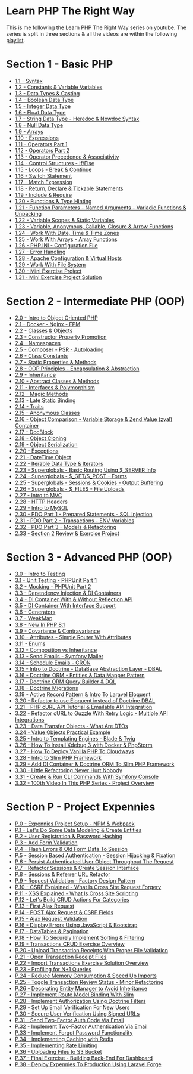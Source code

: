 # Learn PHP The Right Way

This is me following the Learn PHP The Right Way series on youtube. The series is split in three sections & all the videos are within the following [playlist](https://youtube.com/playlist?list=PLr3d3QYzkw2xabQRUpcZ_IBk9W50M9pe-).

# Section 1 - Basic PHP

- [ 1.1 - Syntax](./section1/01-basic-syntax.php)
- [ 1.2 - Constants & Variable Variables](./section1/02-variables-and-constants.php)
- [ 1.3 - Data Types & Casting](./section1/03-data-types.php)
- [ 1.4 - Boolean Data Type](./section1/04-boolean-data-type.php)
- [ 1.5 - Integer Data Type](./section1/05-integer-data-type.php)
- [ 1.6 - Float Data Type]()
- [ 1.7 - String Data Type - Heredoc & Nowdoc Syntax]()
- [ 1.8 - Null Data Type]()
- [ 1.9 - Arrays]()
- [ 1.10 - Expressions]()
- [ 1.11 - Operators Part 1]()
- [ 1.12 - Operators Part 2]()
- [ 1.13 - Operator Precedence & Associativity]()
- [ 1.14 - Control Structures - If/Else]()
- [ 1.15 - Loops - Break & Continue]()
- [ 1.16 - Switch Statement]()
- [ 1.17 - Match Expression]()
- [ 1.18 - Return, Declare & Tickable Statements]()
- [ 1.19 - Include & Require]()
- [ 1.20 - Functions & Type Hinting]()
- [ 1.21 - Function Parameters - Named Arguments - Variadic Functions & Unpacking]()
- [ 1.22 - Variable Scopes & Static Variables]()
- [ 1.23 - Variable, Anonymous, Callable, Closure & Arrow Functions]()
- [ 1.24 - Work With Date, Time & Time Zones]()
- [ 1.25 - Work With Arrays - Array Functions]()
- [ 1.26 - PHP.INI - Configuration File]()
- [ 1.27 - Error Handling]()
- [ 1.28 - Apache Configuration & Virtual Hosts]()
- [ 1.29 - Work With File System]()
- [ 1.30 - Mini Exercise Project]()
- [ 1.31 - Mini Exercise Project Solution]()

# Section 2 - Intermediate PHP (OOP)

- [ 2.0 - Intro to Object Oriented PHP]()
- [ 2.1 - Docker - Nginx - FPM]()
- [ 2.2 - Classes & Objects]()
- [ 2.3 - Constructor Property Promotion]()
- [ 2.4 - Namespaces]()
- [ 2.5 - Composer - PSR - Autoloading]()
- [ 2.6 - Class Constants]()
- [ 2.7 - Static Properties & Methods]()
- [ 2.8 - OOP Principles - Encapsulation & Abstraction]()
- [ 2.9 - Inheritance]()
- [ 2.10 - Abstract Classes & Methods]()
- [ 2.11 - Interfaces & Polymorphism]()
- [ 2.12 - Magic Methods]()
- [ 2.13 - Late Static Binding]()
- [ 2.14 - Traits]()
- [ 2.15 - Anonymous Classes]()
- [ 2.16 - Object Comparison - Variable Storage & Zend Value (zval) Container]()
- [ 2.17 - DocBlock]()
- [ 2.18 - Object Cloning]()
- [ 2.19 - Object Serialization]()
- [ 2.20 - Exceptions]()
- [ 2.21 - DateTime Object]()
- [ 2.22 - Iterable Data Type & Iterators]()
- [ 2.23 - Superglobals - Basic Routing Using \$\_SERVER Info]()
- [ 2.24 - Superglobals - \$\_GET/\$\_POST - Forms]()
- [ 2.25 - Superglobals - Sessions & Cookies - Output Buffering]()
- [ 2.26 - Superglobals - \$\_FILES - File Uploads]()
- [ 2.27 - Intro to MVC]()
- [ 2.28 - HTTP Headers]()
- [ 2.29 - Intro to MySQL]()
- [ 2.30 - PDO Part 1 - Prepared Statements - SQL Injection]()
- [ 2.31 - PDO Part 2 - Transactions - ENV Variables]()
- [ 2.32 - PDO Part 3 - Models & Refactoring]()
- [ 2.33 - Section 2 Review & Exercise Project]()

# Section 3 - Advanced PHP (OOP)

- [ 3.0 - Intro to Testing]()
- [ 3.1 - Unit Testing - PHPUnit Part 1]()
- [ 3.2 - Mocking - PHPUnit Part 2]()
- [ 3.3 - Dependency Injection & DI Containers]()
- [ 3.4 - DI Container With & Without Reflection API]()
- [ 3.5 - DI Container With Interface Support]()
- [ 3.6 - Generators]()
- [ 3.7 - WeakMap]()
- [ 3.8 - New In PHP 8.1]()
- [ 3.9 - Covariance & Contravariance]()
- [ 3.10 - Attributes - Simple Router With Attributes]()
- [ 3.11 - Enums]()
- [ 3.12 - Composition vs Inheritance]()
- [ 3.13 - Send Emails - Symfony Mailer]()
- [ 3.14 - Schedule Emails - CRON]()
- [ 3.15 - Intro to Doctrine - DataBase Abstraction Layer - DBAL]()
- [ 3.16 - Doctrine ORM - Entities & Data Mapper Pattern]()
- [ 3.17 - Doctrine ORM Query Builder & DQL]()
- [ 3.18 - Doctrine Migrations]()
- [ 3.19 - Active Record Pattern & Intro To Laravel Eloquent]()
- [ 3.20 - Refactor to use Eloquent instead of Doctrine DBAL]()
- [ 3.21 - PHP cURL API Tutorial & Emailable API Integration]()
- [ 3.22 - Refactor cURL to Guzzle With Retry Logic - Multiple API Integrations]()
- [ 3.23 - Data Transfer Objects - What Are DTOs]()
- [ 3.24 - Value Objects Practical Example]()
- [ 3.25 - Intro to Templating Engines - Blade & Twig]()
- [ 3.26 - How To Install Xdebug 3 with Docker & PhpStorm]()
- [ 3.27 - How To Deploy Vanilla PHP To Cloudways]()
- [ 3.28 - Intro to Slim PHP Framework]()
- [ 3.29 - Add DI Container & Doctrine ORM To Slim PHP Framework]()
- [ 3.30 - Little Refactoring Never Hurt Nobody]()
- [ 3.31 - Create & Run CLI Commands With Symfony Console]()
- [ 3.32 - 100th Video In This PHP Series - Project Overview]()

# Section P - Project Expennies

- [ P.0 - Expennies Project Setup - NPM & Webpack]()
- [ P.1 - Let's Do Some Data Modeling & Create Entities]()
- [ P.2 - User Registration & Password Hashing]()
- [ P.3 - Add Form Validation]()
- [ P.4 - Flash Errors & Old Form Data To Session]()
- [ P.5 - Session Based Authentication - Session Hijacking & Fixation]()
- [ P.6 - Persist Authenticated User Object Throughout The Request]()
- [ P.7 - Refactor Sessions & Create Session Interface]()
- [ P.8 - Sessions & Referrer URL Refactor]()
- [ P.9 - Request Validation - Factory Design Pattern]()
- [ P.10 - CSRF Explained - What Is Cross Site Request Forgery]()
- [ P.11 - XSS Explained - What Is Cross Site Scripting]()
- [ P.12 - Let's Build CRUD Actions For Categories]()
- [ P.13 - First Ajax Request]()
- [ P.14 - POST Ajax Request & CSRF Fields]()
- [ P.15 - Ajax Request Validation]()
- [ P.16 - Display Errors Using JavaScript & Bootstrap]()
- [ P.17 - DataTables & Pagination]()
- [ P.18 - How To Securely Implement Sorting & Filtering]()
- [ P.19 - Transactions CRUD Exercise Overview]()
- [ P.20 - Upload Transaction Receipts With Proper File Validation]()
- [ P.21 - Open Transaction Receipt Files]()
- [ P.22 - Import Transactions Exercise Solution Overview]()
- [ P.23 - Profiling for N+1 Queries]()
- [ P.24 - Reduce Memory Consumption & Speed Up Imports]()
- [ P.25 - Toggle Transaction Review Status - Minor Refactoring]()
- [ P.26 - Decorating Entity Manager to Avoid Inheritance]()
- [ P.27 - Implement Route Model Binding With Slim]()
- [ P.28 - Implement Authorization Using Doctrine Filters]()
- [ P.29 - Set Up Email Verification For New Users]()
- [ P.30 - Secure User Verification Using Signed URLs]()
- [ P.31 - Send Two-Factor Auth Code Via Email]()
- [ P.32 - Implement Two-Factor Authentication Via Email]()
- [ P.33 - Implement Forgot Password Functionality]()
- [ P.34 - Implementing Caching with Redis]()
- [ P.35 - Implementing Rate Limiting]()
- [ P.36 - Uploading Files to S3 Bucket]()
- [ P.37 - Final Exercise - Building Back-End For Dashboard]()
- [ P.38 - Deploy Expennies To Production Using Laravel Forge]()
